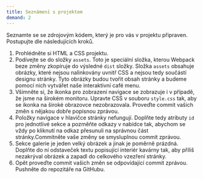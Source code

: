 ```yaml
---
title: Seznámení s projektem
demand: 2
---
```


Seznamte se se zdrojovým kódem, který je pro vás v projektu připraven. Postupujte dle následujících kroků.

1. Prohlédněte si HTML a CSS projektu.
1. Podívejte se do složky `assets`. Toto je speciální složka, kterou Webpack beze změny zkopíruje do výsledné `dist` složky. Složka `assets` obsahuje obrázky, které nejsou nalinkovány uvnitř CSS a nejsou tedy součástí designu stránky. Tyto obrázky budou tvořit obsah stránky a budeme pomocí nich vytvářet naše interaktivní café menu.
1. Všimněte si, že ikonka pro zobrazení navigace se zobrazuje i v případě, že jsme na širokém monitoru. Upravte CSS v souboru `style.css` tak, aby se ikonka na široké obrazovce nezobrazovala. Proveďte commit vašich změn s nějakou dobře popisnou zprávou.
1. Položky navigace v hlavičce stránky nefungují. Doplňte tedy atributy `id` pro jednotlivé sekce a pozměňte odkazy v nabídce tak, abychom se vždy po kliknutí na odkaz přesunuli na správnou část stránky.Commitněte vaše změny se smysluplnou commit zprávou.
1. Sekce galerie je jeden velký obrázek a jinak je poměrně prázdná. Doplňte do ní odstaveček textu popisující interiér kavárny tak, aby příliš nezakrýval obrázek a zapadl do celkového vzezření stránky.
1. Opět proveďte commit vašich změn se odpovídající commit zprávou. Pushněte do repozitáře na GitHubu.
